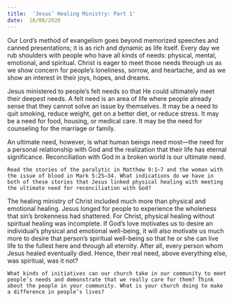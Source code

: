 ```yaml
---
title:  'Jesus’ Healing Ministry: Part 1'
date:  18/08/2020
---
```


Our Lord’s method of evangelism goes beyond memorized speeches and canned presentations; it is as rich and dynamic as life itself. Every day we rub shoulders with people who have all kinds of needs: physical, mental, emotional, and spiritual. Christ is eager to meet those needs through us as we show concern for people’s loneliness, sorrow, and heartache, and as we show an interest in their joys, hopes, and dreams.

Jesus ministered to people’s felt needs so that He could ultimately meet their deepest needs. A felt need is an area of life where people already sense that they cannot solve an issue by themselves. It may be a need to quit smoking, reduce weight, get on a better diet, or reduce stress. It may be a need for food, housing, or medical care. It may be the need for counseling for the marriage or family.

An ultimate need, however, is what human beings need most—the need for a personal relationship with God and the realization that their life has eternal significance. Reconciliation with God in a broken world is our ultimate need.

`Read the stories of the paralytic in Matthew 9:1–7 and the woman with the issue of blood in Mark 5:25–34. What indications do we have in both of these stories that Jesus linked physical healing with meeting the ultimate need for reconciliation with God?`

The healing ministry of Christ included much more than physical and emotional healing. Jesus longed for people to experience the wholeness that sin’s brokenness had shattered. For Christ, physical healing without spiritual healing was incomplete. If God’s love motivates us to desire an individual’s physical and emotional well-being, it will also motivate us much more to desire that person’s spiritual well-being so that he or she can live life to the fullest here and through all eternity. After all, every person whom Jesus healed eventually died. Hence, their real need, above everything else, was spiritual, was it not?

`What kinds of initiatives can our church take in our community to meet people’s needs and demonstrate that we really care for them? Think about the people in your community. What is your church doing to make a difference in people’s lives?`